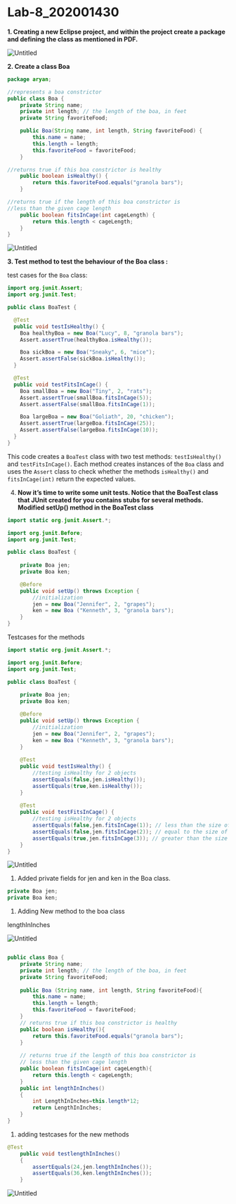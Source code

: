 # Lab-8_202001430

**1. Creating a new Eclipse project, and within the project create a package and defining the class as mentioned in PDF.**

![Untitled](Lab-8_202001430%203357424637d746ce9d0a6eaa73b78bd8/Untitled.png)

**2. Create a class Boa**

```java
package aryan;

//represents a boa constrictor
public class Boa {
	private String name;
	private int length; // the length of the boa, in feet
	private String favoriteFood;

	public Boa(String name, int length, String favoriteFood) {
		this.name = name;
		this.length = length;
		this.favoriteFood = favoriteFood;
	}

//returns true if this boa constrictor is healthy
	public boolean isHealthy() {
		return this.favoriteFood.equals("granola bars");
	}

//returns true if the length of this boa constrictor is
//less than the given cage length
	public boolean fitsInCage(int cageLength) {
		return this.length < cageLength;
	}
}
```

![Untitled](Lab-8_202001430%203357424637d746ce9d0a6eaa73b78bd8/Untitled%201.png)

**3. Test method to test the behaviour of the Boa class :**

test cases for the `Boa` class:

```java
import org.junit.Assert;
import org.junit.Test;

public class BoaTest {

  @Test
  public void testIsHealthy() {
    Boa healthyBoa = new Boa("Lucy", 8, "granola bars");
    Assert.assertTrue(healthyBoa.isHealthy());

    Boa sickBoa = new Boa("Sneaky", 6, "mice");
    Assert.assertFalse(sickBoa.isHealthy());
  }

  @Test
  public void testFitsInCage() {
    Boa smallBoa = new Boa("Tiny", 2, "rats");
    Assert.assertTrue(smallBoa.fitsInCage(5));
    Assert.assertFalse(smallBoa.fitsInCage(1));

    Boa largeBoa = new Boa("Goliath", 20, "chicken");
    Assert.assertTrue(largeBoa.fitsInCage(25));
    Assert.assertFalse(largeBoa.fitsInCage(10));
  }
}

```

This code creates a `BoaTest` class with two test methods: `testIsHealthy()` and `testFitsInCage()`. Each method creates instances of the `Boa` class and uses the `Assert` class to check whether the methods `isHealthy()` and `fitsInCage(int)` return the expected values.

4. **Now it’s time to write some unit tests. Notice that the BoaTest class that JUnit created for you contains stubs for several methods. Modified setUp() method in the BoaTest class** 

```java
import static org.junit.Assert.*;

import org.junit.Before;
import org.junit.Test;

public class BoaTest {
	
	private Boa jen;
	private Boa ken;

	@Before
	public void setUp() throws Exception {
		//initialization
		jen = new Boa("Jennifer", 2, "grapes");
		ken = new Boa ("Kenneth", 3, "granola bars");
	}
}
```

Testcases for the methods

```java
import static org.junit.Assert.*;

import org.junit.Before;
import org.junit.Test;

public class BoaTest {
	
	private Boa jen;
	private Boa ken;

	@Before
	public void setUp() throws Exception {
		//initialization
		jen = new Boa("Jennifer", 2, "grapes");
		ken = new Boa ("Kenneth", 3, "granola bars");
	}
	
	@Test 
	public void testIsHealthy() {
		//testing isHealthy for 2 objects
		assertEquals(false,jen.isHealthy());
		assertEquals(true,ken.isHealthy());
	}
	
	@Test 
	public void testFitsInCage() {
		//testing isHealthy for 2 objects		
		assertEquals(false,jen.fitsInCage(1)); // less than the size of cage
		assertEquals(false,jen.fitsInCage(2)); // equal to the size of cage		
		assertEquals(true,jen.fitsInCage(3)); // greater than the size of cage
	}
}
```

![Untitled](Lab-8_202001430%203357424637d746ce9d0a6eaa73b78bd8/Untitled%202.png)

1. Added private fields for jen and ken in the Boa class.

```java
private Boa jen;
private Boa ken;
```

1. Adding New method to the boa class

lengthInInches

![Untitled](Lab-8_202001430%203357424637d746ce9d0a6eaa73b78bd8/Untitled%203.png)

```java

public class Boa {
	private String name;
	private int length; // the length of the boa, in feet
	private String favoriteFood;
	
	public Boa (String name, int length, String favoriteFood){
		this.name = name;
		this.length = length;
		this.favoriteFood = favoriteFood;
	}
	// returns true if this boa constrictor is healthy
	public boolean isHealthy(){
		return this.favoriteFood.equals("granola bars");
	}
	
	// returns true if the length of this boa constrictor is
	// less than the given cage length
	public boolean fitsInCage(int cageLength){
		return this.length < cageLength;
	}
	public int lengthInInches()
	{
		int LengthInInches=this.length*12;
		return LengthInInches;
	}
}

```

1. adding testcases for the new methods

```java
@Test
	public void testlengthInInches()
	{
		assertEquals(24,jen.lengthInInches());
		assertEquals(36,ken.lengthInInches());
	}
```

![Untitled](Lab-8_202001430%203357424637d746ce9d0a6eaa73b78bd8/Untitled%204.png)